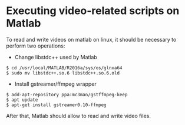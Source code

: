 # Executing video-related scripts on Matlab

To read and write videos on matlab on linux, it should be necessary to perform two operations:

* Change libstdc++ used by Matlab
```
$ cd /usr/local/MATLAB/R2016a/sys/os/glnxa64
$ sudo mv libstdc++.so.6 libstdc++.so.6.old
```
* Install gstreamer/ffmpeg wrapper
```
$ add-apt-repository ppa:mc3man/gstffmpeg-keep
$ apt update
$ apt-get install gstreamer0.10-ffmpeg
```

After that, Matlab should allow to read and write video files.